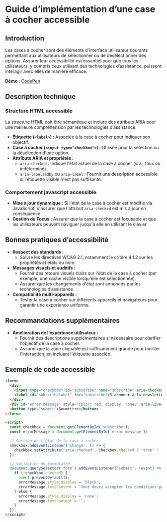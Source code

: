 # Guide d’implémentation d’une case à cocher accessible

## Introduction

Les cases à cocher sont des éléments d'interface utilisateur courants permettant aux utilisateurs de sélectionner ou de désélectionner des options. Assurer leur accessibilité est essentiel pour que tous les utilisateurs, y compris ceux utilisant des technologies d’assistance, puissent interagir avec elles de manière efficace.

**Démo :** [CodePen](https://codepen.io/numera11y/pen/azoYErL)

## Description technique

### Structure HTML accessible

La structure HTML doit être sémantique et inclure des attributs ARIA pour une meilleure compréhension par les technologies d’assistance.

- **Étiquette (`<label>`) :** Associée à la case à cocher pour indiquer son objectif.
- **Case à cocher (`<input type="checkbox">`) :** Utilisée pour la sélection ou la désélection d'une option.
- **Attributs ARIA et propriétés :**
  - `aria-checked` : Indique l'état actuel de la case à cocher (vrai, faux ou indéterminé).
  - `aria-labelledby` ou `aria-label` : Fournit une description accessible si l'étiquette visible n'est pas suffisante.

### Comportement javascript accessible

- **Mise à jour dynamique :** Si l'état de la case à cocher est modifié via JavaScript, s'assurer que l'attribut `aria-checked` est mis à jour en conséquence.
- **Gestion du Focus :** Assurer que la case à cocher est focusable et que les utilisateurs peuvent naviguer jusqu'à elle en utilisant le clavier.

## Bonnes pratiques d’accessibilité

- **Respect des standards :**
  - Suivre les directives WCAG 2.1, notamment le critère 4.1.2 sur les propriétés et états du nom.
- **Messages visuels et auditifs :**
  - Fournir des retours visuels clairs sur l'état de la case à cocher (par exemple, une coche visible lorsqu'elle est sélectionnée).
  - Assurer que les changements d'état sont annoncés par les technologies d’assistance.
- **Compatibilité multi-appareils :**
  - Tester la case à cocher sur différents appareils et navigateurs pour garantir une expérience uniforme.

## Recommandations supplémentaires

- **Amélioration de l’expérience utilisateur :**
  - Fournir des descriptions supplémentaires si nécessaire pour clarifier l'objectif de la case à cocher.
  - Assurer que la zone cliquable est suffisamment grande pour faciliter l'interaction, en incluant l'étiquette associée.

## Exemple de code accessible

```html
<form>
  <div>
    <input type="checkbox" id="subscribe" name="subscribe" aria-checked="false" aria-labelledby="subscribeLabel">
    <label id="subscribeLabel" for="subscribe">S'abonner à la newsletter</label>
  </div>
  <div id="error-message" style="color: red; display: none;" aria-live="assertive"></div>
  <button type="submit">Soumettre</button>
</form>

<script>
  const checkbox = document.getElementById('subscribe');
  const errorMessage = document.getElementById('error-message');

  // Gestion de l'état de la case à cocher
  checkbox.addEventListener('change', () => {
    checkbox.setAttribute('aria-checked', checkbox.checked ? 'true' : 'false');
  });

  // Validation du formulaire
  document.querySelector('form').addEventListener('submit', (event) => {
    if (!checkbox.checked) {
      event.preventDefault();
      errorMessage.style.display = 'block';
      errorMessage.textContent = 'Vous devez accepter les conditions pour continuer.';
    } else {
      errorMessage.style.display = 'none';
      errorMessage.textContent = '';
    }
  });
</script>
```
